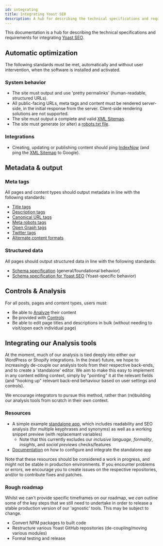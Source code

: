 ```yaml
---
id: integrating
title: Integrating Yoast SEO
description: A hub for describing the technical specifications and requirements for integrating Yoast SEO.
---
```

This documentation is a hub for describing the technical specifications and requirements for integrating [Yoast SEO](https://yoast.com/wordpress/plugins/seo/).

## Automatic optimization
The following standards must be met, automatically and without user intervention, when the software is installed and activated.
### System behavior
* The site must output and use 'pretty permalinks' (human-readable, structured URLs).
* All public-facing URLs, meta tags and content must be rendered server-side, in the initial response from the server. Client-side rendering solutions are not supported.
* The site must output a complete and valid [XML Sitemap](features/xml-sitemaps/functional-specification.md).
* The site must generate (or alter) a [robots.txt file](features/robots-txt/functional-specification.md).

### Integrations
* Creating, updating or publishing content should ping [IndexNow](features/integrations/indexnow.md) (and ping the [XML Sitemap](features/xml-sitemaps/functional-specification.md) to Google).
## Metadata & output
### Meta tags
All pages and content types should output metadata in line with the following standards:

* [Title tags](features/seo-tags/titles/functional-specification.md)
* [Description tags](features/seo-tags/descriptions/functional-specification.md)
* [Canonical URL tags](features/seo-tags/canonical-urls/functional-specification.md)
* [Meta robots tags](features/seo-tags/meta-robots/functional-specification.md)
* [Open Graph tags](features/opengraph/functional-specification.md)
* [Twitter tags](features/twitter/functional-specification.md)
* [Alternate content formats](/features/alternate-formats/)

### Structured data
All pages should output structured data in line with the following standards:

* [Schema specification](features/schema/functional-specification.md) (general/foundational behavior)
* [Schema specification for Yoast SEO](features/schema/plugins/yoast-seo.md) (Yoast-specific behavior)
## Controls & Analysis
For all posts, pages and content types, users must:

* Be able to [Analyze](features/analysis/overview.md) their content
* Be provided with [Controls](features/controls/overview.md)
* Be able to edit page titles and descriptions in bulk (without needing to visit/open each individual page)

## Integrating our Analysis tools
At the moment, much of our analysis is tied deeply into either our WordPress or Shopify integrations. In the (near) future, we hope to increasingly de-couple our analysis tools from their respective back-ends, and to create a 'standalone' editor. 
We aim to make this easy to implement in any content editing context, simply by "pointing" it at the relevant fields (and "hooking up" relevant back-end behaviour based on user settings and controls).

We encourage integrators to pursue this method, rather than (re)building our analysis tools from scratch in their own context.

### Resources

* A simple example [standalone app](https://github.com/Yoast/wordpress-seo/tree/feature/agnostic-analysis/apps/seo-integration), which includes readability and SEO analysis (for multiple keyphrases and synonyms) as well as a working snippet preview (with replacemant variables)
  * Note that this currently excludes our *inclusive language*, *formality*, *insights*, and *social previews* checks/features
* [Documentation](https://github.com/Yoast/wordpress-seo/tree/feature/agnostic-analysis/packages/seo-integration) on how to configure and integrate the standalone app

Note that these resources should be considered a work in progress, and might not be stable in production environments.
If you encounter problems or errors, we encourage you to create issues on the respective repositories, and/or to contribute fixes and patches. 

### Rough roadmap
Whilst we can't provide specific timeframes on our roadmap, we *can* outline some of the key steps that we still need to undertake in order to release a stable production version of our 'agnostic' tools.
This may be subject to change.

* Convert NPM packages to built code
* Restructure various Yoast GitHub repositories (de-coupling/moving various modules)
* Formal testing and release